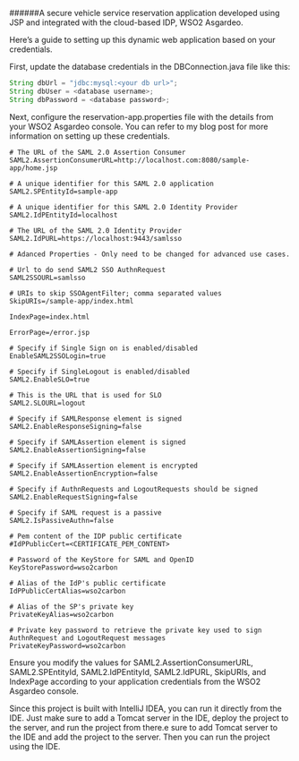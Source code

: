 ######A secure vehicle service reservation application developed using JSP and integrated with the cloud-based IDP, WSO2 Asgardeo.

Here’s a guide to setting up this dynamic web application based on your credentials.

First, update the database credentials in the DBConnection.java file like this:

```java
String dbUrl = "jdbc:mysql:<your db url>";
String dbUser = <database username>;
String dbPassword = <database password>;
```

Next, configure the reservation-app.properties file with the details from your WSO2 Asgardeo console. You can refer to my blog post for more information on setting up these credentials.

```
# The URL of the SAML 2.0 Assertion Consumer
SAML2.AssertionConsumerURL=http://localhost.com:8080/sample-app/home.jsp

# A unique identifier for this SAML 2.0 application
SAML2.SPEntityId=sample-app

# A unique identifier for this SAML 2.0 Identity Provider
SAML2.IdPEntityId=localhost

# The URL of the SAML 2.0 Identity Provider
SAML2.IdPURL=https://localhost:9443/samlsso

# Adanced Properties - Only need to be changed for advanced use cases.

# Url to do send SAML2 SSO AuthnRequest
SAML2SSOURL=samlsso

# URIs to skip SSOAgentFilter; comma separated values
SkipURIs=/sample-app/index.html

IndexPage=index.html

ErrorPage=/error.jsp

# Specify if Single Sign on is enabled/disabled
EnableSAML2SSOLogin=true

# Specify if SingleLogout is enabled/disabled
SAML2.EnableSLO=true

# This is the URL that is used for SLO
SAML2.SLOURL=logout

# Specify if SAMLResponse element is signed
SAML2.EnableResponseSigning=false

# Specify if SAMLAssertion element is signed
SAML2.EnableAssertionSigning=false

# Specify if SAMLAssertion element is encrypted
SAML2.EnableAssertionEncryption=false

# Specify if AuthnRequests and LogoutRequests should be signed
SAML2.EnableRequestSigning=false

# Specify if SAML request is a passive
SAML2.IsPassiveAuthn=false

# Pem content of the IDP public certificate
#IdPPublicCert=<CERTIFICATE_PEM_CONTENT>

# Password of the KeyStore for SAML and OpenID
KeyStorePassword=wso2carbon

# Alias of the IdP's public certificate
IdPPublicCertAlias=wso2carbon

# Alias of the SP's private key
PrivateKeyAlias=wso2carbon

# Private key password to retrieve the private key used to sign AuthnRequest and LogoutRequest messages
PrivateKeyPassword=wso2carbon
```
Ensure you modify the values for SAML2.AssertionConsumerURL, SAML2.SPEntityId, SAML2.IdPEntityId, SAML2.IdPURL, SkipURIs, and IndexPage according to your application credentials from the WSO2 Asgardeo console.

Since this project is built with IntelliJ IDEA, you can run it directly from the IDE. Just make sure to add a Tomcat server in the IDE, deploy the project to the server, and run the project from there.e sure to add Tomcat server to the IDE and add the project to the server. Then you can run the project using the IDE.


